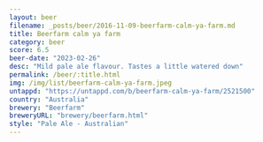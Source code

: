 ```yaml
---
layout: beer
filename: _posts/beer/2016-11-09-beerfarm-calm-ya-farm.md
title: Beerfarm calm ya farm
category: beer
score: 6.5
beer-date: "2023-02-26"
desc: "Mild pale ale flavour. Tastes a little watered down"
permalink: /beer/:title.html
img: /img/list/beerfarm-calm-ya-farm.jpeg
untappd: "https://untappd.com/b/beerfarm-calm-ya-farm/2521500"
country: "Australia"
brewery: "Beerfarm"
breweryURL: "brewery/beerfarm.html"
style: "Pale Ale - Australian"
---
```

